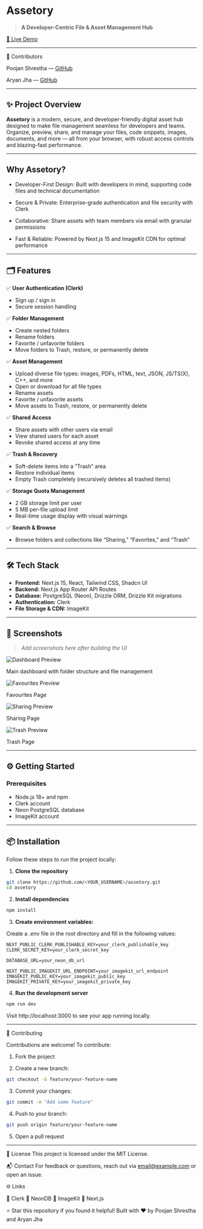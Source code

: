 # Assetory

> **A Developer-Centric File & Asset Management Hub**

[🚀 Live Demo](YOUR_LIVE_LINK_HERE)

---

👥 Contributors


Poojan Shrestha — [GitHub](https://github.com/Poojan-Shrestha)

Aryan Jha — [GitHub](https://github.com/CruciFire13)

---

## ✨ Project Overview

**Assetory** is a modern, secure, and developer-friendly digital asset hub designed to make file management seamless for developers and teams. Organize, preview, share, and manage your files, code snippets, images, documents, and more — all from your browser, with robust access controls and blazing-fast performance.

---

## Why Assetory?

- Developer-First Design: Built with developers in mind, supporting code files and technical documentation

- Secure & Private: Enterprise-grade authentication and file security with Clerk

- Collaborative: Share assets with team members via email with granular permissions

- Fast & Reliable: Powered by Next.js 15 and ImageKit CDN for optimal performance

---

## 🗂️ Features

✅ **User Authentication (Clerk)**  
- Sign up / sign in  
- Secure session handling  

✅ **Folder Management**  
- Create nested folders  
- Rename folders  
- Favorite / unfavorite folders  
- Move folders to Trash, restore, or permanently delete  

✅ **Asset Management**  
- Upload diverse file types: images, PDFs, HTML, text, JSON, JS/TS(X), C++, and more  
- Open or download for all file types  
- Rename assets  
- Favorite / unfavorite assets  
- Move assets to Trash, restore, or permanently delete  

✅ **Shared Access**  
- Share assets with other users via email  
- View shared users for each asset  
- Revoke shared access at any time  

✅ **Trash & Recovery**  
- Soft-delete items into a “Trash” area  
- Restore individual items  
- Empty Trash completely (recursively deletes all trashed items)  

✅ **Storage Quota Management**  
- 2 GB storage limit per user  
- 5 MB per-file upload limit  
- Real-time usage display with visual warnings  

✅ **Search & Browse**  
- Browse folders and collections like “Sharing,” “Favorites,” and “Trash”  

---

## 🛠️ Tech Stack

- **Frontend:** Next.js 15, React, Tailwind CSS, Shadcn UI 
- **Backend:** Next.js App Router API Routes  
- **Database:** PostgreSQL (Neon), Drizzle ORM, Drizzle Kit migrations  
- **Authentication:** Clerk  
- **File Storage & CDN:** ImageKit  

---


## 📸 Screenshots

> _Add screenshots here after building the UI_

![Dashboard Preview](https://via.placeholder.com/1200x600?text=Dashboard+Screenshot)

Main dashboard with folder structure and file management

![Favourites Preview](https://via.placeholder.com/1200x600?text=Dashboard+Screenshot)

Favourites Page

![Sharing Preview](https://via.placeholder.com/1200x600?text=Dashboard+Screenshot)

Sharing Page

![Trash Preview](https://via.placeholder.com/1200x600?text=Dashboard+Screenshot)

Trash Page

---

## ⚙️ Getting Started

### Prerequisites

- Node.js 18+ and npm
- Clerk account
- Neon PostgreSQL database
- ImageKit account
---

## 📦 Installation

Follow these steps to run the project locally:

1. **Clone the repository**

```bash
git clone https://github.com/<YOUR_USERNAME>/assetory.git
cd assetory

```
2. **Install dependencies**

```bash
npm install
```

3. **Create environment variables:**

Create a .env file in the root directory and fill in the following values:
```
NEXT_PUBLIC_CLERK_PUBLISHABLE_KEY=your_clerk_publishable_key
CLERK_SECRET_KEY=your_clerk_secret_key

DATABASE_URL=your_neon_db_url

NEXT_PUBLIC_IMAGEKIT_URL_ENDPOINT=your_imagekit_url_endpoint
IMAGEKIT_PUBLIC_KEY=your_imagekit_public_key
IMAGEKIT_PRIVATE_KEY=your_imagekit_private_key

```

4. **Run the development server**

```bash
npm run dev
```
Visit http://localhost:3000 to see your app running locally.

----

<!-- Set up your services:
Create a Clerk account and get your API keys
Set up a Neon PostgreSQL database and copy your connection string
Register with ImageKit and get your public/private keys -->

🤝 Contributing

Contributions are welcome! To contribute:

1. Fork the project

2. Create a new branch:

```bash
git checkout -b feature/your-feature-name
```

3. Commit your changes:

```bash
git commit -m "Add some feature"
```

4. Push to your branch:

```bash
git push origin feature/your-feature-name
```

5. Open a pull request

---

📄 License
This project is licensed under the MIT License.

📬 Contact
For feedback or questions, reach out via email@example.com or open an issue.

🌐 Links

🔗 Clerk
🔗 NeonDB
🔗 ImageKit
🔗 Next.js

⭐ Star this repository if you found it helpful!
Built with ❤️ by Poojan Shrestha and Aryan Jha
